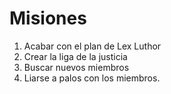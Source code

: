 # Misiones

1. Acabar con el plan de Lex Luthor
2. Crear la liga de la justicia
3. Buscar nuevos miembros
4. Liarse a palos con los miembros.
